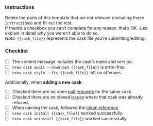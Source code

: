 ### Instructions

Delete the parts of this template that are not relevant (including these `Instructions`) and fill out the rest.  
If there’s a checkbox you can’t complete for any reason, that’s OK. Just explain in detail why you weren’t able to do so.  
*Note:* `{{cask_file}}` represents the cask file you’re submitting/editing.

### Checklist

- [ ] The commit message includes the cask’s name and version.
- [ ] `brew cask audit --download {{cask_file}}` is error-free.
- [ ] `brew cask style --fix {{cask_file}}` left no offenses.

Additionally, when **adding a new cask**:

- [ ] Checked there are no open [pull requests](https://github.com/caskroom/homebrew-eid/pulls) for the same cask.
- [ ] Checked there are no closed [issues](https://github.com/caskroom/homebrew-eid/issues) where that cask was already refused.
- [ ] When naming the cask, followed the [token reference](https://github.com/caskroom/homebrew-eid/blob/master/doc/cask_language_reference/token_reference.md).
- [ ] `brew cask install {{cask_file}}` worked successfully.
- [ ] `brew cask uninstall {{cask_file}}` worked successfully.
